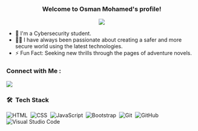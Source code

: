 

<h3 align="center">
  Welcome to Osman Mohamed's profile!
</h3>

<!-- Typing SVG by DenverCoder1 - https://github.com/DenverCoder1/readme-typing-svg -->
<p align="center">
  <a href="https://github.com/DenverCoder1/readme-typing-svg"><img src="https://readme-typing-svg.herokuapp.com/?lines=Front-End%20developer;Learning%20Junkie%20and%20A%20Books%20Lover&font=Fira%20Code&center=true&width=440&height=45&color=f75c7e&vCenter=true&size=22"></a>
</p> 

- 🏢 I'm a Cybersecurity student.
- 👨‍💻 I have always been passionate about creating a safer and more secure world using the latest technologies.
- ⚡ Fun Fact: Seeking new thrills through the pages of adventure novels.

### Connect with Me :
<a href="https://www.linkedin.com/in/osmanz/" target="_blank"><img src="https://media.licdn.com/dms/image/D4D03AQEdpqYq9o6QLw/profile-displayphoto-shrink_400_400/0/1697230864611?e=1714608000&v=beta&t=Y3wV0rfkr0CkDVIO1jpJVmxHzotP3af2HsxrdspqZXk"/></a>
### 🛠 &nbsp;Tech Stack
![HTML](https://img.shields.io/badge/-HTML-05122A?style=flat&logo=HTML5)&nbsp;
![CSS](https://img.shields.io/badge/-CSS-05122A?style=flat&logo=CSS3&logoColor=1572B6)&nbsp;
![JavaScript](https://img.shields.io/badge/-JavaScript-05122A?style=flat&logo=javascript)&nbsp;
![Bootstrap](https://img.shields.io/badge/-Bootstrap-05122A?style=flat&logo=bootstrap&logoColor=563D7C)&nbsp;
![Git](https://img.shields.io/badge/-Git-05122A?style=flat&logo=git)&nbsp;
![GitHub](https://img.shields.io/badge/-GitHub-05122A?style=flat&logo=github)&nbsp;
![Visual Studio Code](https://img.shields.io/badge/-Visual%20Studio%20Code-05122A?style=flat&logo=visual-studio-code&logoColor=007ACC)&nbsp;
